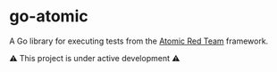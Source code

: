 # go-atomic

A Go library for executing tests from the [Atomic Red Team](https://github.com/redcanaryco/atomic-red-team) framework.

⚠️ This project is under active development ⚠️
